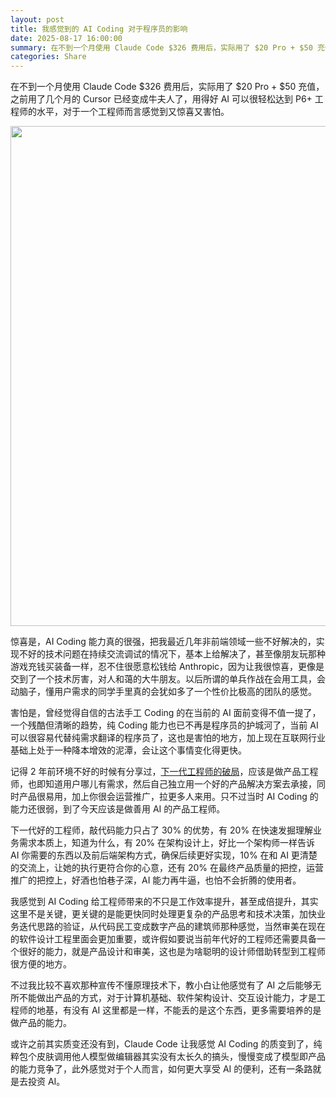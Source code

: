 ```yaml
---
layout: post
title: 我感觉到的 AI Coding 对于程序员的影响
date: 2025-08-17 16:00:00
summary: 在不到一个月使用 Claude Code $326 费用后，实际用了 $20 Pro + $50 充值，之前用了几个月的 Cursor 已经变成牛夫人了，用得好 AI 可以很轻松达到 P6+ 工程师的水平，对于一个工程师而言感觉到又惊喜又害怕。
categories: Share
---
```


在不到一个月使用 Claude Code $326 费用后，实际用了 $20 Pro + $50 充值，之前用了几个月的 Cursor 已经变成牛夫人了，用得好 AI 可以很轻松达到 P6+ 工程师的水平，对于一个工程师而言感觉到又惊喜又害怕。

<img src="https://cdn.fliggy.com/upic/wnoOST.png" width="800" />

惊喜是，AI Coding 能力真的很强，把我最近几年非前端领域一些不好解决的，实现不好的技术问题在持续交流调试的情况下，基本上给解决了，甚至像朋友玩那种游戏充钱买装备一样，忍不住很愿意松钱给 Anthropic，因为让我很惊喜，更像是交到了一个技术厉害，对人和蔼的大牛朋友。以后所谓的单兵作战在会用工具，会动脑子，懂用户需求的同学手里真的会犹如多了一个性价比极高的团队的感觉。

害怕是，曾经觉得自信的古法手工 Coding 的在当前的 AI 面前变得不值一提了，一个残酷但清晰的趋势，纯 Coding 能力也已不再是程序员的护城河了，当前 AI 可以很容易代替纯需求翻译的程序员了，这也是害怕的地方，加上现在互联网行业基础上处于一种降本增效的泥潭，会让这个事情变化得更快。

记得 2 年前环境不好的时候有分享过，[下一代工程师的破局](https://tw93.fun/2023-10-25/new-fe.html)，应该是做产品工程师，也即知道用户哪儿有需求，然后自己独立用一个好的产品解决方案去承接，同时产品很易用，加上你很会运营推广，拉更多人来用。只不过当时 AI Coding 的能力还很弱，到了今天应该是做善用 AI 的产品工程师。

下一代好的工程师，敲代码能力只占了 30% 的优势，有 20% 在快速发掘理解业务需求本质上，知道为什么，有 20% 在架构设计上，好比一个架构师一样告诉 AI 你需要的东西以及前后端架构方式，确保后续更好实现，10% 在和 AI 更清楚的交流上，让她的执行更符合你的心意，还有 20% 在最终产品质量的把控，运营推广的把控上，好酒也怕巷子深，AI 能力再牛逼，也怕不会折腾的使用者。

我感觉到 AI Coding 给工程师带来的不只是工作效率提升，甚至成倍提升，其实这里不是关键，更关键的是能更快同时处理更复杂的产品思考和技术决策，加快业务迭代思路的验证，从代码民工变成数字产品的建筑师那种感觉，当然审美在现在的软件设计工程里面会更加重要，或许假如要说当前年代好的工程师还需要具备一个很好的能力，就是产品设计和审美，这也是为啥聪明的设计师借助转型到工程师很方便的地方。

不过我比较不喜欢那种宣传不懂原理技术下，教小白让他感觉有了 AI 之后能够无所不能做出产品的方式，对于计算机基础、软件架构设计、交互设计能力，才是工程师的地基，有没有 AI 这里都是一样，不能丢的是这个东西，更多需要培养的是做产品的能力。

或许之前其实质变还没有到，Claude Code 让我感觉 AI Coding 的质变到了，纯粹包个皮肤调用他人模型做编辑器其实没有太长久的搞头，慢慢变成了模型即产品的能力竞争了，此外感觉对于个人而言，如何更大享受 AI 的便利，还有一条路就是去投资 AI。
